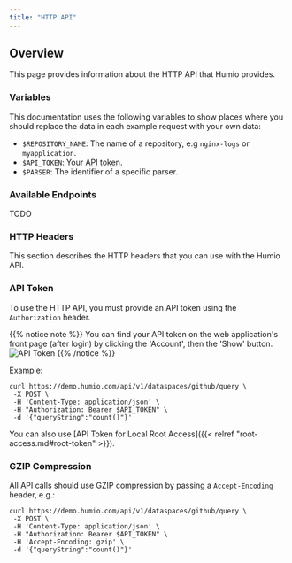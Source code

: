 ```yaml
---
title: "HTTP API"
---
```


## Overview

This page provides information about the HTTP API that Humio provides.

### Variables

This documentation uses the following variables to show
places where you should replace the data in each example request with your own data:

* `$REPOSITORY_NAME`: The name of a repository, e.g `nginx-logs` or `myapplication`.
* `$API_TOKEN`: Your [API token](#api-token).
* `$PARSER`: The identifier of a specific parser.

### Available Endpoints

TODO

### HTTP Headers


This section describes the HTTP headers that you can use with the Humio API.


### API Token

To use the HTTP API, you must provide an API token using the `Authorization` header.

{{% notice note %}}
You can find your API token on the web application's front page (after login)
by clicking the 'Account', then the 'Show' button.
![API Token](/images/api-token.png)
{{% /notice %}}

Example:

```shell
curl https://demo.humio.com/api/v1/dataspaces/github/query \
 -X POST \
 -H 'Content-Type: application/json' \
 -H "Authorization: Bearer $API_TOKEN" \
 -d '{"queryString":"count()"}'
```

You can also use [API Token for Local Root Access]({{< relref "root-access.md#root-token" >}}).

### GZIP Compression

All API calls should use GZIP compression by passing a `Accept-Encoding` header,
e.g.:

```shell
curl https://demo.humio.com/api/v1/dataspaces/github/query \
 -X POST \
 -H 'Content-Type: application/json' \
 -H "Authorization: Bearer $API_TOKEN" \
 -H 'Accept-Encoding: gzip' \
 -d '{"queryString":"count()"}'
```
<!-- To request a gzip compressed response -->
